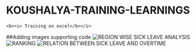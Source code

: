 # KOUSHALYA-TRAINING-LEARNINGS
```
<b><i> Training on excel</b></i>
```
##Adding images supporting code
![REGION WISE SICK LEAVE ANALYSIS]('./images/insight1')
![RANKING]('./images/insight2')
![RELATION BETWEEN SICK LEAVE AND OVERTIME]('./images/insight3')

